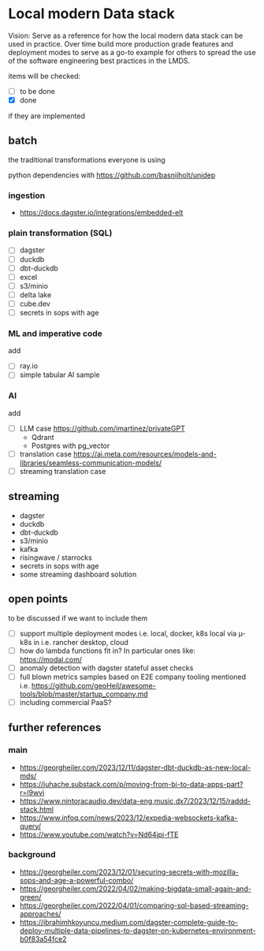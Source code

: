 # Local modern Data stack

Vision: Serve as a reference for how the local modern data stack can be used in practice.
Over time build more production grade features and deployment modes to serve as a go-to example for others to spread the use of the software engineering best practices in the LMDS.

items will be checked:

- [ ] to be done
- [x] done

if they are implemented

## batch

the traditional transformations everyone is using

python dependencies with https://github.com/basnijholt/unidep

### ingestion

- https://docs.dagster.io/integrations/embedded-elt

### plain transformation (SQL)

- [ ] dagster
- [ ] duckdb
- [ ] dbt-duckdb
- [ ] excel
- [ ] s3/minio
- [ ] delta lake
- [ ] cube.dev
- [ ] secrets in sops with age

### ML and imperative code

add

- [ ] ray.io
- [ ] simple tabular AI sample

### AI

add
- [ ] LLM case https://github.com/imartinez/privateGPT
    - Qdrant
    - Postgres with pg_vector
- [ ] translation case https://ai.meta.com/resources/models-and-libraries/seamless-communication-models/
- [ ] streaming translation case

## streaming

- dagster
- duckdb
- dbt-duckdb
- s3/minio
- kafka
- risingwave / starrocks
- secrets in sops with age
- some streaming dashboard solution

## open points

to be discussed if we want to include them

- [ ] support multiple deployment modes i.e. local, docker, k8s local via µ-k8s in i.e. rancher desktop, cloud
- [ ] how do lambda functions fit in? In particular ones like: https://modal.com/
- [ ] anomaly detection with dagster stateful asset checks
- [ ] full blown metrics samples based on E2E company tooling mentioned i.e. https://github.com/geoHeil/awesome-tools/blob/master/startup_company.md
- [ ] including commercial PaaS?

## further references

### main
- https://georgheiler.com/2023/12/11/dagster-dbt-duckdb-as-new-local-mds/
- https://juhache.substack.com/p/moving-from-bi-to-data-apps-part?r=l9wvi
- https://www.nintoracaudio.dev/data-eng,music,dx7/2023/12/15/raddd-stack.html
- https://www.infoq.com/news/2023/12/expedia-websockets-kafka-query/
- https://www.youtube.com/watch?v=Nd64jpi-fTE

### background
- https://georgheiler.com/2023/12/01/securing-secrets-with-mozilla-sops-and-age-a-powerful-combo/
- https://georgheiler.com/2022/04/02/making-bigdata-small-again-and-green/
- https://georgheiler.com/2022/04/01/comparing-sql-based-streaming-approaches/
- https://ibrahimhkoyuncu.medium.com/dagster-complete-guide-to-deploy-multiple-data-pipelines-to-dagster-on-kubernetes-environment-b0f83a54fce2